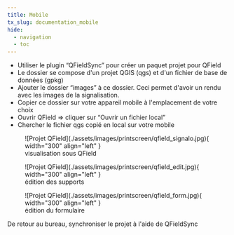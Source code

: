 ```yaml
---
title: Mobile
tx_slug: documentation_mobile
hide:
  - navigation
  - toc
---
```



* Utiliser le plugin “QFieldSync” pour créer un paquet projet pour QField
* Le dossier se compose d'un projet QGIS (qgs) et d'un fichier de base de données (gpkg)
* Ajouter le dossier “images” à ce dossier. Ceci permet d'avoir un rendu avec les images de la signalisation.
* Copier ce dossier sur votre appareil mobile à l'emplacement de votre choix
* Ouvrir QField ⇒ cliquer sur “Ouvrir un fichier local”
* Chercher le fichier qgs copié en local sur votre mobile


<figure markdown>
  ![Projet QField](./assets/images/printscreen/qfield_signalo.jpg){ width="300" align="left" }
  <figcaption>visualisation sous QField</figcaption>
</figure>
<figure markdown>
  ![Projet QField](./assets/images/printscreen/qfield_edit.jpg){ width="300" align="left" }
  <figcaption>édition des supports</figcaption>
</figure>
<figure markdown>
  ![Projet QField](./assets/images/printscreen/qfield_form.jpg){ width="300" align="left" }
  <figcaption>édition du formulaire</figcaption>
</figure>

De retour au bureau, synchroniser le projet à l'aide de QFieldSync